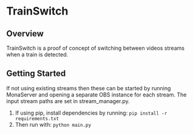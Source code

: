 # TrainSwitch

## Overview
TrainSwitch is a proof of concept of switching between videos streams when a train is detected.

## Getting Started

If not using existing streams then these can be started by running MonaServer and opening a separate OBS instance for each stream. The input stream paths are set in stream_manager.py.

1. If using pip, install dependencies by running: ```pip install -r requirements.txt```
2. Then run with:
```python main.py```
